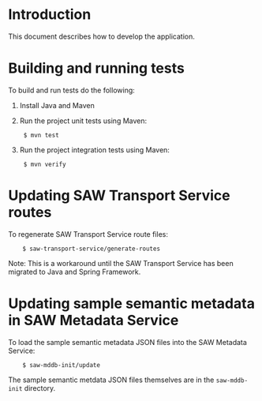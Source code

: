 # Introduction

This document describes how to develop the application.

# Building and running tests

To build and run tests do the following:

1. Install Java and Maven

2. Run the project unit tests using Maven:

        $ mvn test

3. Run the project integration tests using Maven:

        $ mvn verify

# Updating SAW Transport Service routes

To regenerate SAW Transport Service route files:

        $ saw-transport-service/generate-routes

Note: This is a workaround until the SAW Transport Service has been
migrated to Java and Spring Framework.

# Updating sample semantic metadata in SAW Metadata Service

To load the sample semantic metadata JSON files into the SAW Metadata
Service:

        $ saw-mddb-init/update
        
The sample semantic metdata JSON files themselves are in the
`saw-mddb-init` directory.
